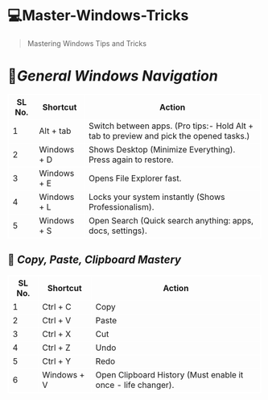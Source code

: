 # 💻Master-Windows-Tricks

> Mastering Windows Tips and Tricks

# 🚀<i>General Windows Navigation</i>

<table style="border: 1px solid #fff">
<thead>
    <th style="border: 1px solid #fff">SL No.</th>
    <th style="border: 1px solid #fff">Shortcut</th>
    <th style="border: 1px solid #fff">Action</th>
</thead>
<tbody style="border:1px solid #fff">
    <tr>
        <td style="border: 1px solid #fff">1</td>
        <td style="border: 1px solid #fff">Alt + tab</td>
        <td style="border: 1px solid #fff">Switch between apps. (Pro tips:- Hold Alt + tab to preview and pick the opened tasks.)</td>
    </tr>
    <tr>
        <td style="border: 1px solid #fff">2</td>
        <td style="border: 1px solid #fff">Windows + D</td>
        <td style="border: 1px solid #fff">Shows Desktop (Minimize Everything). Press again to restore.</td>
    </tr>
    <tr>
        <td style="border: 1px solid #fff">3</td>
        <td style="border: 1px solid #fff">Windows + E</td>
        <td style="border: 1px solid #fff">Opens File Explorer fast.</td>
    </tr>
    <tr>
        <td style="border: 1px solid #fff">4</td>
        <td style="border: 1px solid #fff">Windows + L</td>
        <td style="border: 1px solid #fff">Locks your system instantly (Shows Professionalism).</td>
    </tr>
    <tr>
        <td style="border: 1px solid #fff">5</td>
        <td style="border: 1px solid #fff">Windows + S</td>
        <td style="border: 1px solid #fff">Open Search (Quick search anything: apps, docs, settings).</td>
    </tr> 
</tbody>
</table>

## 📝 <i>Copy, Paste, Clipboard Mastery</i>

<table style="border: 1px solid #fff; width: 100%">
 <thead style="border: 1px solid #fff">
    <th style="border: 1px solid #fff">SL No.</th>
    <th style="border: 1px solid #fff">Shortcut</th>
    <th style="border: 1px solid #fff">Action</th>
 </thead>
 <tbody>
    <tr>
        <td style="border: 1px solid #fff">1</td>
        <td style="border: 1px solid #fff">Ctrl + C</td>
        <td style="border: 1px solid #fff">Copy</td>
    </tr> 
    <tr>
        <td style="border: 1px solid #fff">2</td>
        <td style="border: 1px solid #fff">Ctrl + V</td>
        <td style="border: 1px solid #fff">Paste</td>
    </tr>
    <tr>
        <td style="border: 1px solid #fff">3</td>
        <td style="border: 1px solid #fff">Ctrl + X</td>
        <td style="border: 1px solid #fff">Cut</td>
    </tr>
    <tr>
        <td style="border: 1px solid #fff">4</td>
        <td style="border: 1px solid #fff">Ctrl + Z</td>
        <td style="border: 1px solid #fff">Undo</td>
    </tr> 
    <tr>
        <td style="border: 1px solid #fff">5</td>
        <td style="border: 1px solid #fff">Ctrl + Y</td>
        <td style="border: 1px solid #fff">Redo</td>
    </tr>
    <tr>
        <td style="border: 1px solid #fff">6</td>
        <td style="border: 1px solid #fff">Windows + V</td>
        <td style="border: 1px solid #fff">Open Clipboard History (Must enable it once - life changer).</td>
    </tr>
 </tbody>
</table>
